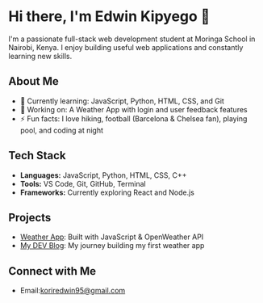 # Hi there, I'm Edwin Kipyego 👋

I'm a passionate full-stack web development student at Moringa School in Nairobi, Kenya. I enjoy building useful web applications and constantly learning new skills.

## About Me

- 🌱 Currently learning: JavaScript, Python, HTML, CSS, and Git
- 🔭 Working on: A Weather App with login and user feedback features
- ⚡ Fun facts: I love hiking, football (Barcelona & Chelsea fan), playing pool, and coding at night

## Tech Stack

- **Languages:** JavaScript, Python, HTML, CSS, C++
- **Tools:** VS Code, Git, GitHub, Terminal
- **Frameworks:** Currently exploring React and Node.js

## Projects

- [Weather App](https://github.com/Edwin-kipyego/weather-app): Built with JavaScript & OpenWeather API
- [My DEV Blog](https://dev.to/edwinkipyego/building-my-first-weather-app-at-moringa-school-a-develpers-journey-55ad): My journey building my first weather app

## Connect with Me


- Email:koriredwin95@gmail.com

